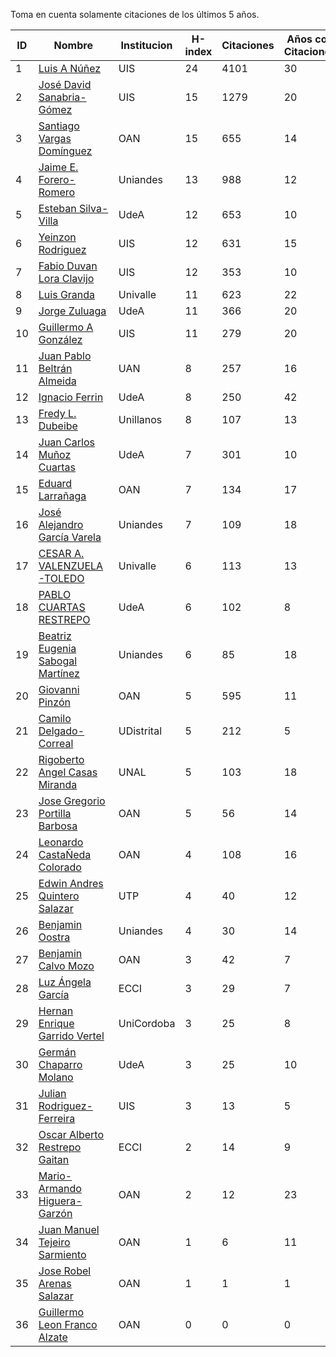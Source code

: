 Toma en cuenta solamente citaciones de los últimos 5 años.

ID | Nombre | Institucion | H-index | Citaciones | Años con Citaciones | PhD Year|
--- | ------ | ---------- | -------- | ---------- | ----------| --- |
1 | [Luis A Núñez](https://scholar.google.com/citations?user=2Q5_QxkAAAAJ&hl=en) | UIS | 24 | 4101 | 30 |  1989 |
2 | [José David Sanabria-Gómez](https://scholar.google.com/citations?user=Tclray4AAAAJ&hl=en) | UIS | 15| 1279 | 20 | 2001 |
3 | [Santiago Vargas Domínguez](https://scholar.google.com/citations?hl=en&user=9DDaTaAAAAAJ) | OAN | 15 | 655 | 14 | 2008 |
4 | [Jaime E. Forero-Romero](https://scholar.google.com/citations?user=TLTK6WgAAAAJ) | Uniandes | 13 | 988 | 12 | 2007 |
5 | [Esteban Silva-Villa](https://scholar.google.com/citations?user=S8-YLHaAJLMC&hl=en) | UdeA | 12 | 653 | 10 |  2011 |
6 | [Yeinzon Rodriguez](https://scholar.google.com/citations?user=5gEif2UAAAAJ&hl=en) | UIS | 12 | 631 | 15 | 2005 |
7 | [Fabio Duvan Lora Clavijo](https://scholar.google.com/citations?hl=en&user=bV-me9AAAAAJ&view_op=list_works)| UIS | 12 | 353 | 10 | 2013 |
8 | [Luis Granda](https://scholar.google.com/citations?user=FGfHWuwAAAAJ&hl=en) | Univalle | 11 | 623 | 22 |  1991 |
9 | [Jorge Zuluaga](https://scholar.google.com/citations?user=qpGVqNwAAAAJ&hl=en&oi=ao) | UdeA | 11 | 366 | 20 | 2005 |
10 | [Guillermo A González](https://scholar.google.com/citations?user=pvM7yGcAAAAJ&hl=en) | UIS | 11 | 279 | 20 | 1998 |
11 | [Juan Pablo Beltrán Almeida](https://scholar.google.com/citations?user=fkaJbT8AAAAJ&hl) | UAN | 8 | 257 | 16 | |
12 | [Ignacio Ferrin](https://scholar.google.com/citations?user=bGBCFskAAAAJ&hl=en) | UdeA | 8 | 250 | 42 | |
13 | [Fredy L. Dubeibe](https://scholar.google.com/citations?user=BgO_bU8AAAAJ&hl=en) | Unillanos | 8 | 107 | 13 | |
14 | [Juan Carlos Muñoz Cuartas](https://scholar.google.com/citations?user=tQkmHH8AAAAJ&hl=en) | UdeA | 7 | 301 | 10 | |
15 | [Eduard Larrañaga](https://scholar.google.com/citations?hl=en&user=HyknmA8AAAAJ) | OAN | 7 | 134 | 17 |  |
16 | [José Alejandro García Varela](https://scholar.google.com/citations?user=iA0H5dgAAAAJ&hl=en) | Uniandes | 7 | 109 | 18 | |
17 | [CESAR A. VALENZUELA-TOLEDO](https://scholar.google.com/citations?user=J89OrSkAAAAJ&hl=en)| Univalle | 6 | 113 | 13 | |
18 | [PABLO CUARTAS RESTREPO](https://scholar.google.com/citations?user=c4zrU20AAAAJ&hl=en) | UdeA | 6 | 102 | 8 | |
19 | [Beatriz Eugenia Sabogal Martínez](https://scholar.google.com/citations?user=T-0RjQYAAAAJ&hl=en) | Uniandes | 6 | 85 | 18 | |
20 | [Giovanni Pinzón](https://scholar.google.com/citations?user=F25UKOkAAAAJ&hl=en)| OAN | 5 | 595 | 11 | |
21 | [Camilo Delgado-Correal](https://scholar.google.com/citations?user=HXHGks0AAAAJ) | UDistrital | 5 | 212 | 5 | |
22 | [Rigoberto Angel Casas Miranda](https://scholar.google.com/citations?user=i9vdtq0AAAAJ&hl=en) | UNAL | 5 | 103 | 18 | |
23 | [Jose Gregorio Portilla Barbosa](https://scholar.google.com/citations?hl=en&user=tDx7hEMAAAAJ) | OAN | 5 | 56 | 14 | |
24 | [Leonardo CastaÑeda Colorado](https://scholar.google.com/citations?hl=en&user=yJNS9DIAAAAJ) | OAN | 4 | 108 | 16 |  |
25 | [Edwin Andres Quintero Salazar](https://scholar.google.com/citations?user=Si_rL4gAAAAJ&hl=en&oi=ao)| UTP | 4 | 40 | 12 | |
26 | [Benjamin Oostra](https://scholar.google.com/citations?user=A-57orIAAAAJ&hl=en&oi=ao) | Uniandes | 4 | 30 | 14 | |
27 | [Benjamin Calvo Mozo](https://scholar.google.com/citations?hl=en&user=xBhWLdQAAAAJ) | OAN | 3 | 42 | 7 | |
28 | [Luz Ángela García](https://scholar.google.com/citations?hl=en&user=ouj4SO0AAAAJ) | ECCI | 3 | 29 | 7 |  |
29 | [Hernan Enrique Garrido Vertel](https://scholar.google.com/citations?user=nij86aIAAAAJ) | UniCordoba | 3 | 25 | 8 |  |
30 | [Germán Chaparro Molano](https://scholar.google.com/citations?user=FHzXPgoAAAAJ&hl=en) | UdeA | 3 | 25 | 10 |  |
31 | [Julian Rodriguez-Ferreira](https://scholar.google.com/citations?user=gy2sAsIAAAAJ&hl=en&oi=ao) | UIS | 3 | 13 | 5 | |
32 | [Oscar Alberto Restrepo Gaitan](https://scholar.google.com/citations?user=ecKvoBgAAAAJ&hl=en) | ECCI | 2 | 14 | 9 | |
33 | [Mario-Armando Higuera-Garzón](https://scholar.google.com/citations?user=goHAHhMAAAAJ&hl=en) | OAN | 2 | 12 | 23 | |
34 | [Juan Manuel Tejeiro Sarmiento](https://scholar.google.com/citations?hl=en&user=hGwadTAAAAAJ) | OAN | 1 | 6 | 11 | |
35 | [Jose Robel Arenas Salazar](https://scholar.google.com/citations?hl=en&user=IEVLREYAAAAJ) | OAN | 1 | 1 | 1 | |
36 | [Guillermo Leon Franco Alzate](https://scholar.google.com/citations?hl=en&user=5VSFp1sAAAAJ) | OAN | 0 | 0 | 0 | -1 |

